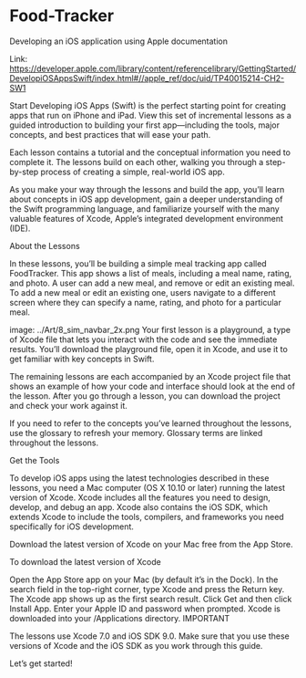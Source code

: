 # Food-Tracker
Developing an iOS application using Apple documentation

Link: https://developer.apple.com/library/content/referencelibrary/GettingStarted/DevelopiOSAppsSwift/index.html#//apple_ref/doc/uid/TP40015214-CH2-SW1

Start Developing iOS Apps (Swift) is the perfect starting point for creating apps that run on iPhone and iPad. View this set of incremental lessons as a guided introduction to building your first app—including the tools, major concepts, and best practices that will ease your path.

Each lesson contains a tutorial and the conceptual information you need to complete it. The lessons build on each other, walking you through a step-by-step process of creating a simple, real-world iOS app.

As you make your way through the lessons and build the app, you’ll learn about concepts in iOS app development, gain a deeper understanding of the Swift programming language, and familiarize yourself with the many valuable features of Xcode, Apple’s integrated development environment (IDE).

About the Lessons

In these lessons, you’ll be building a simple meal tracking app called FoodTracker. This app shows a list of meals, including a meal name, rating, and photo. A user can add a new meal, and remove or edit an existing meal. To add a new meal or edit an existing one, users navigate to a different screen where they can specify a name, rating, and photo for a particular meal.

image: ../Art/8_sim_navbar_2x.png
Your first lesson is a playground, a type of Xcode file that lets you interact with the code and see the immediate results. You’ll download the playground file, open it in Xcode, and use it to get familiar with key concepts in Swift.

The remaining lessons are each accompanied by an Xcode project file that shows an example of how your code and interface should look at the end of the lesson. After you go through a lesson, you can download the project and check your work against it.

If you need to refer to the concepts you’ve learned throughout the lessons, use the glossary to refresh your memory. Glossary terms are linked throughout the lessons.

Get the Tools

To develop iOS apps using the latest technologies described in these lessons, you need a Mac computer (OS X 10.10 or later) running the latest version of Xcode. Xcode includes all the features you need to design, develop, and debug an app. Xcode also contains the iOS SDK, which extends Xcode to include the tools, compilers, and frameworks you need specifically for iOS development.

Download the latest version of Xcode on your Mac free from the App Store.

To download the latest version of Xcode

Open the App Store app on your Mac (by default it’s in the Dock).
In the search field in the top-right corner, type Xcode and press the Return key.
The Xcode app shows up as the first search result.
Click Get and then click Install App.
Enter your Apple ID and password when prompted.
Xcode is downloaded into your /Applications directory.
IMPORTANT

The lessons use Xcode 7.0 and iOS SDK 9.0. Make sure that you use these versions of Xcode and the iOS SDK as you work through this guide.

Let’s get started!
